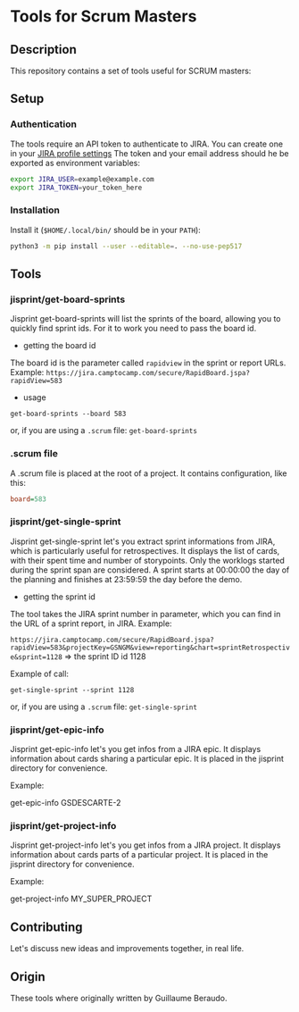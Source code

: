 # Tools for Scrum Masters

## Description

This repository contains a set of tools useful for SCRUM masters:

## Setup

### Authentication

The tools require an API token to authenticate to JIRA. You can create one in your [JIRA profile settings](https://id.atlassian.com/manage-profile/security/api-tokens)
The token and your email address should he be exported as environment variables:

```bash
export JIRA_USER=example@example.com
export JIRA_TOKEN=your_token_here
```

### Installation

Install it (`$HOME/.local/bin/` should be in your `PATH`):

```bash
python3 -m pip install --user --editable=. --no-use-pep517
```

## Tools

### jisprint/get-board-sprints

Jisprint get-board-sprints will list the sprints of the board, allowing you to quickly find sprint ids.
For it to work you need to pass the board id.

- getting the board id

The board id is the parameter called `rapidview` in the sprint or report URLs.
Example:
`https://jira.camptocamp.com/secure/RapidBoard.jspa?rapidView=583`

- usage

```get-board-sprints --board 583```

or, if you are using a `.scrum` file: ```get-board-sprints```

### .scrum file

A .scrum file is placed at the root of a project. It contains configuration, like this:

```ini
board=583
```

### jisprint/get-single-sprint

Jisprint get-single-sprint let's you extract sprint informations from JIRA, which is particularly useful for retrospectives.
It displays the list of cards, with their spent time and number of storypoints.
Only the worklogs started during the sprint span are considered.
A sprint starts at 00:00:00 the day of the planning and finishes at 23:59:59 the day before the demo.

- getting the sprint id

The tool takes the JIRA sprint number in parameter, which you can find in the URL of a sprint report, in JIRA.
Example:

`https://jira.camptocamp.com/secure/RapidBoard.jspa?rapidView=583&projectKey=GSNGM&view=reporting&chart=sprintRetrospective&sprint=1128`
=> the sprint ID id 1128

Example of call:

```get-single-sprint --sprint 1128```

or, if you are using a `.scrum` file: ```get-single-sprint```

### jisprint/get-epic-info

Jisprint get-epic-info let's you get infos from a JIRA epic. It displays information about cards sharing a particular epic.
It is placed in the jisprint directory for convenience.

Example:

get-epic-info GSDESCARTE-2

### jisprint/get-project-info

Jisprint get-project-info let's you get infos from a JIRA project. It displays information about cards parts of a particular project.
It is placed in the jisprint directory for convenience.

Example:

get-project-info MY_SUPER_PROJECT

## Contributing

Let's discuss new ideas and improvements together, in real life.

## Origin

These tools where originally written by Guillaume Beraudo.

